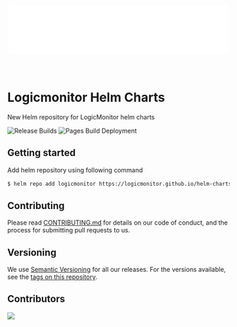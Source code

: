 <h1 align="center">
  <br>
  <a href="https://github.com/logicmonitor/helm-charts">
    <img src="https://github.com/logicmonitor/helm-charts/blob/main/lm_logo.png?raw=true" alt="helm-charts" width="500"></a>
  <br>
</h1>

<br>

# Logicmonitor Helm Charts
New Helm repository for LogicMonitor helm charts

![Release Builds](https://github.com/logicmonitor/helm-charts/actions/workflows/release.yml/badge.svg?branch=main) ![Pages Build Deployment](https://github.com/logicmonitor/helm-charts/actions/workflows/pages/pages-build-deployment/badge.svg)

## Getting started

Add helm repository using following command
```bash
$ helm repo add logicmonitor https://logicmonitor.github.io/helm-charts
```

## Contributing

Please read [CONTRIBUTING.md](https://github.com/logicmonitor/helm-charts/blob/main/CONTRIBUTING.md) for details on our code of conduct, and the process for submitting pull requests to us.

## Versioning

We use [Semantic Versioning](http://semver.org/) for all our releases. For the versions available, see the [tags on this repository](https://github.com/logicmonitor/helm-charts/tags).

## Contributors

<a href="https://github.com/logicmonitor/helm-charts/graphs/contributors">
  <img src="https://contributors-img.firebaseapp.com/image?repo=logicmonitor/helm-charts" />
</a>

